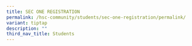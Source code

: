 ```yaml
---
title: SEC ONE REGISTRATION
permalink: /hsc-community/students/sec-one-registration/permalink/
variant: tiptap
description: ""
third_nav_title: Students
---
```

